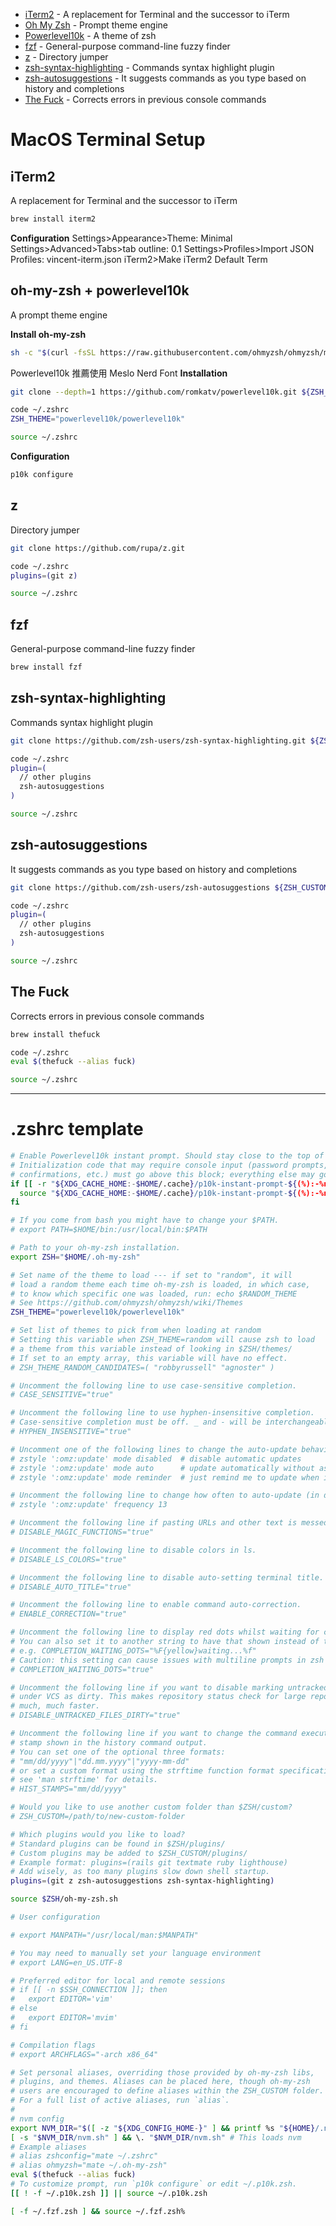 - [iTerm2](https://iterm2.com/) - A replacement for Terminal and the successor to iTerm
- [Oh My Zsh](https://ohmyz.sh/) - Prompt theme engine
- [Powerlevel10k](https://github.com/romkatv/powerlevel10k#oh-my-zsh) - A theme of zsh
- [fzf](https://github.com/junegunn/fzf) - General-purpose command-line fuzzy finder
- [z](https://www.powershellgallery.com/packages/z) - Directory jumper
- [zsh-syntax-highlighting](https://github.com/zsh-users/zsh-syntax-highlighting) - Commands syntax highlight plugin
- [zsh-autosuggestions](https://github.com/zsh-users/zsh-autosuggestions) - It suggests commands as you type based on history and completions
- [The Fuck](https://github.com/nvbn/thefuck) - Corrects errors in previous console commands

# MacOS Terminal Setup

## iTerm2

A replacement for Terminal and the successor to iTerm

```zsh
brew install iterm2
```

**Configuration**
Settings>Appearance>Theme: Minimal
Settings>Advanced>Tabs>tab outline: 0.1
Settings>Profiles>Import JSON Profiles: vincent-iterm.json
iTerm2>Make iTerm2 Default Term

## oh-my-zsh + powerlevel10k

A prompt theme engine

**Install oh-my-zsh**

```zsh
sh -c "$(curl -fsSL https://raw.githubusercontent.com/ohmyzsh/ohmyzsh/master/tools/install.sh)"
```

Powerlevel10k 推薦使用 Meslo Nerd Font
**Installation**

```zsh
git clone --depth=1 https://github.com/romkatv/powerlevel10k.git ${ZSH_CUSTOM:-$HOME/.oh-my-zsh/custom}/themes/powerlevel10k
```

```zsh
code ~/.zshrc
ZSH_THEME="powerlevel10k/powerlevel10k"
```

```zsh
source ~/.zshrc
```

**Configuration**

```zsh
p10k configure
```

## z

Directory jumper

```zsh
git clone https://github.com/rupa/z.git
```

```zsh
code ~/.zshrc
plugins=(git z)
```

```zsh
source ~/.zshrc
```

## fzf

General-purpose command-line fuzzy finder

```zsh
brew install fzf
```

## zsh-syntax-highlighting

Commands syntax highlight plugin

```zsh
git clone https://github.com/zsh-users/zsh-syntax-highlighting.git ${ZSH_CUSTOM:-~/.oh-my-zsh/custom}/plugins/zsh-syntax-highlighting
```

```zsh
code ~/.zshrc
plugin=(
  // other plugins
  zsh-autosuggestions
)
```

```zsh
source ~/.zshrc
```

## zsh-autosuggestions

It suggests commands as you type based on history and completions

```zsh
git clone https://github.com/zsh-users/zsh-autosuggestions ${ZSH_CUSTOM:-~/.oh-my-zsh/custom}/plugins/zsh-autosuggestions
```

```zsh
code ~/.zshrc
plugin=(
  // other plugins
  zsh-autosuggestions
)
```

```zsh
source ~/.zshrc
```

## The Fuck

Corrects errors in previous console commands

```zsh
brew install thefuck
```

```zsh
code ~/.zshrc
eval $(thefuck --alias fuck)
```

```zsh
source ~/.zshrc
```

---

# .zshrc template

```bash
# Enable Powerlevel10k instant prompt. Should stay close to the top of ~/.zshrc.
# Initialization code that may require console input (password prompts, [y/n]
# confirmations, etc.) must go above this block; everything else may go below.
if [[ -r "${XDG_CACHE_HOME:-$HOME/.cache}/p10k-instant-prompt-${(%):-%n}.zsh" ]]; then
  source "${XDG_CACHE_HOME:-$HOME/.cache}/p10k-instant-prompt-${(%):-%n}.zsh"
fi

# If you come from bash you might have to change your $PATH.
# export PATH=$HOME/bin:/usr/local/bin:$PATH

# Path to your oh-my-zsh installation.
export ZSH="$HOME/.oh-my-zsh"

# Set name of the theme to load --- if set to "random", it will
# load a random theme each time oh-my-zsh is loaded, in which case,
# to know which specific one was loaded, run: echo $RANDOM_THEME
# See https://github.com/ohmyzsh/ohmyzsh/wiki/Themes
ZSH_THEME="powerlevel10k/powerlevel10k"

# Set list of themes to pick from when loading at random
# Setting this variable when ZSH_THEME=random will cause zsh to load
# a theme from this variable instead of looking in $ZSH/themes/
# If set to an empty array, this variable will have no effect.
# ZSH_THEME_RANDOM_CANDIDATES=( "robbyrussell" "agnoster" )

# Uncomment the following line to use case-sensitive completion.
# CASE_SENSITIVE="true"

# Uncomment the following line to use hyphen-insensitive completion.
# Case-sensitive completion must be off. _ and - will be interchangeable.
# HYPHEN_INSENSITIVE="true"

# Uncomment one of the following lines to change the auto-update behavior
# zstyle ':omz:update' mode disabled  # disable automatic updates
# zstyle ':omz:update' mode auto      # update automatically without asking
# zstyle ':omz:update' mode reminder  # just remind me to update when it's time

# Uncomment the following line to change how often to auto-update (in days).
# zstyle ':omz:update' frequency 13

# Uncomment the following line if pasting URLs and other text is messed up.
# DISABLE_MAGIC_FUNCTIONS="true"

# Uncomment the following line to disable colors in ls.
# DISABLE_LS_COLORS="true"

# Uncomment the following line to disable auto-setting terminal title.
# DISABLE_AUTO_TITLE="true"

# Uncomment the following line to enable command auto-correction.
# ENABLE_CORRECTION="true"

# Uncomment the following line to display red dots whilst waiting for completion.
# You can also set it to another string to have that shown instead of the default red dots.
# e.g. COMPLETION_WAITING_DOTS="%F{yellow}waiting...%f"
# Caution: this setting can cause issues with multiline prompts in zsh < 5.7.1 (see #5765)
# COMPLETION_WAITING_DOTS="true"

# Uncomment the following line if you want to disable marking untracked files
# under VCS as dirty. This makes repository status check for large repositories
# much, much faster.
# DISABLE_UNTRACKED_FILES_DIRTY="true"

# Uncomment the following line if you want to change the command execution time
# stamp shown in the history command output.
# You can set one of the optional three formats:
# "mm/dd/yyyy"|"dd.mm.yyyy"|"yyyy-mm-dd"
# or set a custom format using the strftime function format specifications,
# see 'man strftime' for details.
# HIST_STAMPS="mm/dd/yyyy"

# Would you like to use another custom folder than $ZSH/custom?
# ZSH_CUSTOM=/path/to/new-custom-folder

# Which plugins would you like to load?
# Standard plugins can be found in $ZSH/plugins/
# Custom plugins may be added to $ZSH_CUSTOM/plugins/
# Example format: plugins=(rails git textmate ruby lighthouse)
# Add wisely, as too many plugins slow down shell startup.
plugins=(git z zsh-autosuggestions zsh-syntax-highlighting)

source $ZSH/oh-my-zsh.sh

# User configuration

# export MANPATH="/usr/local/man:$MANPATH"

# You may need to manually set your language environment
# export LANG=en_US.UTF-8

# Preferred editor for local and remote sessions
# if [[ -n $SSH_CONNECTION ]]; then
#   export EDITOR='vim'
# else
#   export EDITOR='mvim'
# fi

# Compilation flags
# export ARCHFLAGS="-arch x86_64"

# Set personal aliases, overriding those provided by oh-my-zsh libs,
# plugins, and themes. Aliases can be placed here, though oh-my-zsh
# users are encouraged to define aliases within the ZSH_CUSTOM folder.
# For a full list of active aliases, run `alias`.
#
# nvm config
export NVM_DIR="$([ -z "${XDG_CONFIG_HOME-}" ] && printf %s "${HOME}/.nvm" || printf %s "${XDG_CONFIG_HOME}/nvm")"
[ -s "$NVM_DIR/nvm.sh" ] && \. "$NVM_DIR/nvm.sh" # This loads nvm
# Example aliases
# alias zshconfig="mate ~/.zshrc"
# alias ohmyzsh="mate ~/.oh-my-zsh"
eval $(thefuck --alias fuck)
# To customize prompt, run `p10k configure` or edit ~/.p10k.zsh.
[[ ! -f ~/.p10k.zsh ]] || source ~/.p10k.zsh

[ -f ~/.fzf.zsh ] && source ~/.fzf.zsh%
```
